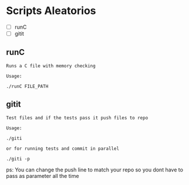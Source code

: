 # Scripts Aleatorios

- [ ] runC
- [ ] gitit

## runC 
    Runs a C file with memory checking
    
    Usage:
    
    ./runC FILE_PATH

## gitit
    Test files and if the tests pass it push files to repo
    
    Usage:
    
    ./giti
    
    or for running tests and commit in parallel
    
    ./giti -p 
ps: You can change the push line to match your repo so you dont have to pass as parameter all the time

